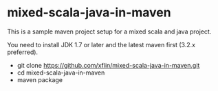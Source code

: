 mixed-scala-java-in-maven
=========================

This is a sample maven project setup for a mixed scala and java project.

You need to install JDK 1.7 or later and the latest maven first (3.2.x preferred).

+ git clone https://github.com/xflin/mixed-scala-java-in-maven.git
+ cd mixed-scala-java-in-maven
+ maven package
